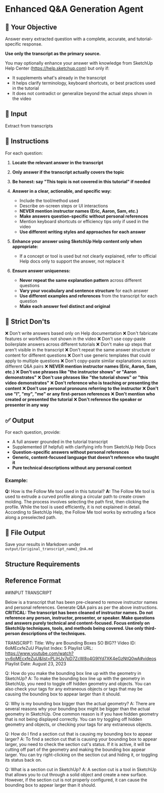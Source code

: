 # Enhanced Q&A Generation Agent

## 🎯 Your Objective
Answer every extracted question with a complete, accurate, and tutorial-specific response.

**Use only the transcript as the primary source.**

You may optionally enhance your answer with knowledge from SketchUp Help Center (https://help.sketchup.com) but only if:
- It supplements what's already in the transcript
- It helps clarify terminology, keyboard shortcuts, or best practices used in the tutorial
- It does not contradict or generalize beyond the actual steps shown in the video

## 🧾 Input
Extract from transcripts

## 🧠 Instructions
For each question:

1. **Locate the relevant answer in the transcript**
2. **Only answer if the transcript actually covers the topic**
3. **Be honest: say "This topic is not covered in this tutorial" if needed**
4. **Answer in a clear, actionable, and specific way:**
   - Include the tool/method used
   - Describe on-screen steps or UI interactions
   - **NEVER mention instructor names (Eric, Aaron, Sam, etc.)**
   - **Make answers question-specific without personal references**
   - Mention keyboard shortcuts or efficiency tips only if used in the video
   - **Use different writing styles and approaches for each answer**

5. **Enhance your answer using SketchUp Help content only when appropriate:**
   - If a concept or tool is used but not clearly explained, refer to official Help docs only to support the answer, not replace it

6. **Ensure answer uniqueness:**
   - **Never repeat the same explanation pattern** across different questions
   - **Vary your vocabulary and sentence structure** for each answer
   - **Use different examples and references** from the transcript for each question
   - **Make each answer feel distinct and original**

## 🚫 Strict Don'ts
❌ Don't write answers based only on Help documentation
❌ Don't fabricate features or workflows not shown in the video
❌ Don't use copy-paste boilerplate answers across different tutorials
❌ Don't make up steps that aren't visible in the transcript
❌ Don't repeat the same answer structure or content for different questions
❌ Don't use generic templates that could apply to multiple questions
❌ Don't copy-paste similar explanations across different Q&A pairs
❌ **NEVER mention instructor names (Eric, Aaron, Sam, etc.)**
❌ **Don't use phrases like "the instructor shows" or "Aaron demonstrates"**
❌ **Don't use phrases like "the tutorial shows" or "this video demonstrates"**
❌ **Don't reference who is teaching or presenting the content**
❌ **Don't use personal pronouns referring to the instructor**
❌ **Don't use "I", "my", "me" or any first-person references**
❌ **Don't mention who created or presented the tutorial**
❌ **Don't reference the speaker or presenter in any way**

## ✅ Output
For each question, provide:
- A full answer grounded in the tutorial transcript
- Supplemented (if helpful) with clarifying info from SketchUp Help Docs
- **Question-specific answers without personal references**
- **Generic, content-focused language that doesn't reference who taught it**
- **Pure technical descriptions without any personal context**

### Example:
**Q:** How is the Follow Me tool used in this tutorial?
**A:** The Follow Me tool is used to extrude a curved profile along a circular path to create crown molding. The process involves selecting the path first, then clicking the profile. While the tool is used efficiently, it is not explained in detail. According to SketchUp Help, the Follow Me tool works by extruding a face along a preselected path.

## 📌 File Output
Save your results in Markdown under `output/{original_transcript_name}_QnA.md`

## Structure Requirements

## Reference Format

##INPUT TRANSCRIPT

Below is a transcript that has been pre-cleaned to remove instructor names and personal references. Generate Q&A pairs as per the above instructions. **CRITICAL: The transcript has been cleaned of instructor names. Do not reference any person, instructor, presenter, or speaker. Make questions and answers purely technical and content-focused. Focus entirely on SketchUp techniques, tools, and methods being covered. Use only third-person descriptions of the techniques.**

TRANSCRIPT:
Title: Why are Bounding Boxes SO BIG?? Video ID: 6oMEcxfeZuU Playlist Index: 5 Playlist URL: https://www.youtube.com/watch?v=6oMEcxfeZuU&list=PLjHJy7pD7ZcW8o4G9lYd7XK4eGzNtQ0wA#videos Playlist Date: August 23, 2023

Q: How do you make the bounding box line up with the geometry in SketchUp?
A: To make the bounding box line up with the geometry in SketchUp, you need to toggle off hidden geometry and objects. You can also check your tags for any extraneous objects or tags that may be causing the bounding box to appear larger than it should.

Q: Why is my bounding box bigger than the actual geometry?
A: There are several reasons why your bounding box might be bigger than the actual geometry in SketchUp. One common reason is if you have hidden geometry that is not being displayed correctly. You can try toggling off hidden geometry and objects, or checking your tags for any extraneous objects.

Q: How do I find a section cut that is causing my bounding box to appear larger?
A: To find a section cut that is causing your bounding box to appear larger, you need to check the section cut's status. If it is active, it will be cutting off part of the geometry and making the bounding box appear larger. You can try right-clicking on the section cut and hiding it, or toggling its status back on.

Q: What is a section cut in SketchUp?
A: A section cut is a tool in SketchUp that allows you to cut through a solid object and create a new surface. However, if the section cut is not properly configured, it can cause the bounding box to appear larger than it should.